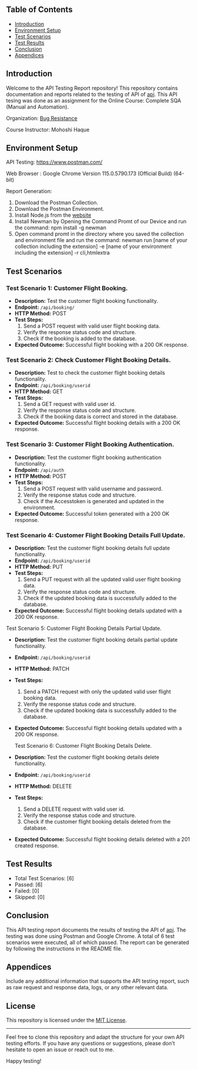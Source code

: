## Table of Contents

- [Introduction](#introduction)
- [Environment Setup](#environment-setup)
- [Test Scenarios](#test-scenarios)
- [Test Results](#test-results)
- [Conclusion](#conclusion)
- [Appendices](#appendices)

## Introduction

Welcome to the API Testing Report repository! This repository contains documentation and reports related to the testing of API of [api](https://restful-booker.herokuapp.com). This API tesing was done as an assignment for the Online Course: Complete SQA (Manual and Automation). 

Organization: [Bug Resistance](https://bugresistance.com/)

Course Instructor: Mohoshi Haque

## Environment Setup

API Testing: https://www.postman.com/

Web Browser : Google Chrome Version 115.0.5790.173 (Official Build) (64-bit)

Report Generation:
  1. Download the Postman Collection.
  2. Download the Postman Environment.
  3. Install Node.js from the [website](https://nodejs.org/en)
  4. Install Newman by Opening the Command Promt of our Device and run the command: npm install -g newman
  5. Open command promt in the directory where you saved the collection and environment file and run the command: newman run [name of your collection including the extension] -e [name of your environment including the extension] -r cli,htmlextra



## Test Scenarios

###  Test Scenario 1: Customer Flight Booking.

- **Description:** Test the customer flight booking functionality.
- **Endpoint:** `/api/booking/`
- **HTTP Method:** POST
- **Test Steps:**
  1. Send a POST request with valid user flight booking data.
  2. Verify the response status code and structure.
  3. Check if the booking is added to the database.
- **Expected Outcome:** Successful flight booking with a 200 OK response.

###  Test Scenario 2: Check Customer Flight Booking Details.

- **Description:** Test to check the customer flight booking details functionality.
- **Endpoint:** `/api/booking/userid`
- **HTTP Method:** GET
- **Test Steps:**
  1. Send a GET request with valid user id.
  2. Verify the response status code and structure.
  3. Check if the booking data is correct and stored in the database.
- **Expected Outcome:** Successful flight booking details with a 200 OK response.

###  Test Scenario 3: Customer Flight Booking Authentication.

- **Description:** Test the customer flight booking authentication functionality.
- **Endpoint:** `/api/auth`
- **HTTP Method:** POST
- **Test Steps:**
  1. Send a POST request with valid username and password.
  2. Verify the response status code and structure.
  3. Check if the Accesstoken is generated and updated in the environment.
- **Expected Outcome:** Successful token generated with a 200 OK response.

###  Test Scenario 4: Customer Flight Booking Details Full Update.

- **Description:** Test the customer flight booking details full update functionality.
- **Endpoint:** `/api/booking/userid`
- **HTTP Method:** PUT
- **Test Steps:**
  1. Send a PUT request with all the updated valid user flight booking data.
  2. Verify the response status code and structure.
  3. Check if the updated booking data is successfully added to the database.
- **Expected Outcome:** Successful flight booking details updated with a 200 OK response.

Test Scenario 5: Customer Flight Booking Details Partial Update.

- **Description:** Test the customer flight booking details partial update functionality.
- **Endpoint:** `/api/booking/userid`
- **HTTP Method:** PATCH
- **Test Steps:**
  1. Send a PATCH request with only the updated valid user flight booking data.
  2. Verify the response status code and structure.
  3. Check if the updated booking data is successfully added to the database.
- **Expected Outcome:** Successful flight booking details updated with a 200 OK response.

  Test Scenario 6: Customer Flight Booking Details Delete.

- **Description:** Test the customer flight booking details delete functionality.
- **Endpoint:** `/api/booking/userid`
- **HTTP Method:** DELETE
- **Test Steps:**
  1. Send a DELETE request with valid user id.
  2. Verify the response status code and structure.
  3. Check if the customer flight booking details deleted from the database.
- **Expected Outcome:** Successful flight booking details deleted with a 201 created response.

## Test Results

- Total Test Scenarios: [6]
- Passed: [6]
- Failed: [0]
- Skipped: [0]

## Conclusion

This API testing report documents the results of testing the API of [api](https://restful-booker.herokuapp.com). The testing was done using Postman and Google Chrome. A total of 6 test scenarios were executed, all of which passed. The report can be generated by following the instructions in the README file.

## Appendices

Include any additional information that supports the API testing report, such as raw request and response data, logs, or any other relevant data.

## License

This repository is licensed under the [MIT License](LICENSE).

---
Feel free to clone this repository and adapt the structure for your own API testing efforts. If you have any questions or suggestions, please don't hesitate to open an issue or reach out to me.

Happy testing!
